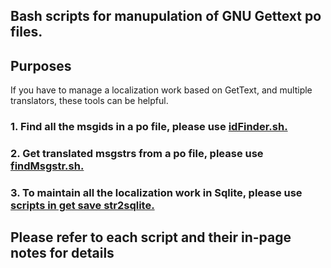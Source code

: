 ## Bash scripts for manupulation of GNU Gettext po files. ##

## Purposes ##
If you have to manage a localization work based on GetText, and multiple translators, these tools can be helpful.
### 1. Find all the msgids in a po file, please use [idFinder.sh.](idFinder/)
### 2. Get translated msgstrs from a po file, please use [findMsgstr.sh.](findMsgstr/)
### 3. To maintain all the localization work in Sqlite, please use [scripts in get save str2sqlite.](get%20save%20str2sqlite/)


## Please refer to each script and their in-page notes for details #
